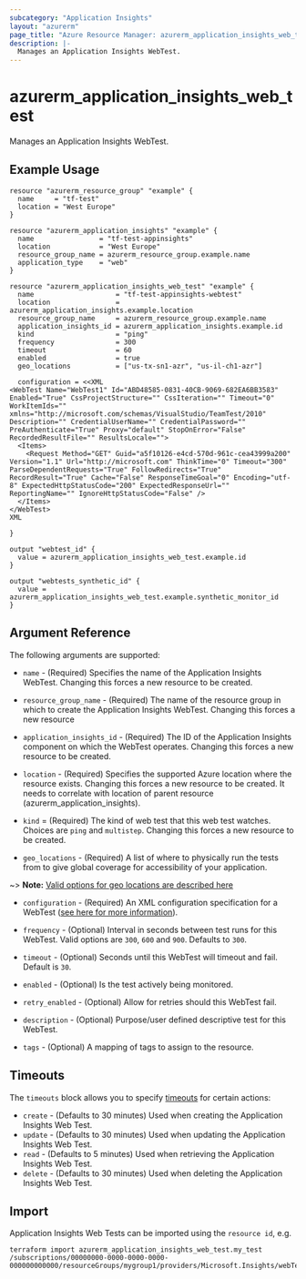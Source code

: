 ```yaml
---
subcategory: "Application Insights"
layout: "azurerm"
page_title: "Azure Resource Manager: azurerm_application_insights_web_test"
description: |-
  Manages an Application Insights WebTest.
---
```


# azurerm_application_insights_web_test

Manages an Application Insights WebTest.

## Example Usage

```hcl
resource "azurerm_resource_group" "example" {
  name     = "tf-test"
  location = "West Europe"
}

resource "azurerm_application_insights" "example" {
  name                = "tf-test-appinsights"
  location            = "West Europe"
  resource_group_name = azurerm_resource_group.example.name
  application_type    = "web"
}

resource "azurerm_application_insights_web_test" "example" {
  name                    = "tf-test-appinsights-webtest"
  location                = azurerm_application_insights.example.location
  resource_group_name     = azurerm_resource_group.example.name
  application_insights_id = azurerm_application_insights.example.id
  kind                    = "ping"
  frequency               = 300
  timeout                 = 60
  enabled                 = true
  geo_locations           = ["us-tx-sn1-azr", "us-il-ch1-azr"]

  configuration = <<XML
<WebTest Name="WebTest1" Id="ABD48585-0831-40CB-9069-682EA6BB3583" Enabled="True" CssProjectStructure="" CssIteration="" Timeout="0" WorkItemIds="" xmlns="http://microsoft.com/schemas/VisualStudio/TeamTest/2010" Description="" CredentialUserName="" CredentialPassword="" PreAuthenticate="True" Proxy="default" StopOnError="False" RecordedResultFile="" ResultsLocale="">
  <Items>
    <Request Method="GET" Guid="a5f10126-e4cd-570d-961c-cea43999a200" Version="1.1" Url="http://microsoft.com" ThinkTime="0" Timeout="300" ParseDependentRequests="True" FollowRedirects="True" RecordResult="True" Cache="False" ResponseTimeGoal="0" Encoding="utf-8" ExpectedHttpStatusCode="200" ExpectedResponseUrl="" ReportingName="" IgnoreHttpStatusCode="False" />
  </Items>
</WebTest>
XML

}

output "webtest_id" {
  value = azurerm_application_insights_web_test.example.id
}

output "webtests_synthetic_id" {
  value = azurerm_application_insights_web_test.example.synthetic_monitor_id
}
```

## Argument Reference

The following arguments are supported:

* `name` - (Required) Specifies the name of the Application Insights WebTest. Changing this forces a
    new resource to be created.

* `resource_group_name` - (Required) The name of the resource group in which to create the Application Insights WebTest. Changing this forces a new resource

* `application_insights_id` - (Required) The ID of the Application Insights component on which the WebTest operates. Changing this forces a new resource to be created.

* `location` - (Required) Specifies the supported Azure location where the resource exists. Changing this forces a new resource to be created. It needs to correlate with location of parent resource (azurerm_application_insights).

* `kind` = (Required) The kind of web test that this web test watches. Choices are `ping` and `multistep`. Changing this forces a new resource to be created.

* `geo_locations` - (Required) A list of where to physically run the tests from to give global coverage for accessibility of your application.

~> **Note:** [Valid options for geo locations are described here](https://docs.microsoft.com/en-us/azure/azure-monitor/app/monitor-web-app-availability#location-population-tags)

* `configuration` - (Required) An XML configuration specification for a WebTest ([see here for more information](https://docs.microsoft.com/en-us/rest/api/application-insights/webtests/createorupdate/)).

* `frequency` - (Optional) Interval in seconds between test runs for this WebTest. Valid options are `300`, `600` and `900`. Defaults to `300`.

* `timeout` - (Optional) Seconds until this WebTest will timeout and fail. Default is `30`.

* `enabled` - (Optional) Is the test actively being monitored.

* `retry_enabled` - (Optional) Allow for retries should this WebTest fail.

* `description` - (Optional) Purpose/user defined descriptive test for this WebTest.

* `tags` - (Optional) A mapping of tags to assign to the resource.

## Timeouts

The `timeouts` block allows you to specify [timeouts](https://www.terraform.io/docs/configuration/resources.html#timeouts) for certain actions:

* `create` - (Defaults to 30 minutes) Used when creating the Application Insights Web Test.
* `update` - (Defaults to 30 minutes) Used when updating the Application Insights Web Test.
* `read` - (Defaults to 5 minutes) Used when retrieving the Application Insights Web Test.
* `delete` - (Defaults to 30 minutes) Used when deleting the Application Insights Web Test.

## Import

Application Insights Web Tests can be imported using the `resource id`, e.g.

```shell
terraform import azurerm_application_insights_web_test.my_test /subscriptions/00000000-0000-0000-0000-000000000000/resourceGroups/mygroup1/providers/Microsoft.Insights/webTests/my_test
```
